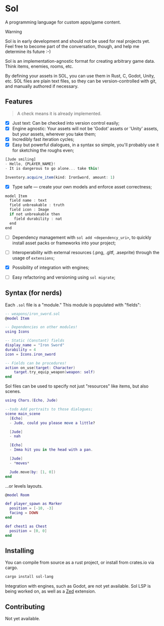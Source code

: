 # Sol

A programming language for custom apps/game content.

> [!WARNING]
>
> Sol is in early development and should not be used for real projects yet.
> Feel free to become part of the conversation, though, and help me determine
> its future :-)

Sol is an implementation-agnostic format for creating arbitrary game data. Think items, enemies, rooms, etc.

By defining your assets in SOL, you can use them in Rust, C, Godot, Unity, etc. SOL files are plain text files, so they can be version-controlled with git, and manually authored if necessary.

## Features

> A check means it is already implemented.

- [x] Just text: Can be checked into version control easily;
- [x] Engine agnostic: Your assets will not be 'Godot' assets or 'Unity' assets, but *your* assets, wherever you take them;
- [x] Incredibly fast iteration cycles;
- [x] Easy but powerful dialogues, in a syntax so simple, you'll probably use it for sketching the roughs even;

```js
[Jude smiling]
- Hello, {PLAYER_NAME}!
- It is dangerous to go alone... take this!

Inventory.acquire_item(kind: IronSword, amount: 1)
```
- [x] Type safe — create your own models and enforce asset correctness;

```js
model Item
  field name : text
  field unbreakable : truth
  field icon : Image
  if not unbreakable then
    field durability : nat
  end
end
```

- [ ] Dependency management with `sol add <dependency_uri>`, to quickly install asset packs or frameworks into your project;
- [ ] Interoperability with external resources (.png, .gltf, .aseprite) through the usage of `extensions`;
- [x] Possibility of integration with engines;
- [ ] Easy refactoring and versioning using `sol migrate`;


## Syntax (for nerds)

Each `.sol` file is a "module." This module is populated with "fields":
```lua
-- weapons/iron_sword.sol
@model Item

-- Dependencies on other modules!
using Icons

-- Static (Constant) fields
display_name = "Iron Sword"
durability = 4
icon = Icons.iron_sword

-- Fields can be procedures!
action on_use(target: Character)
    target.try_equip_weapon(weapon: self)
end
```

Sol files can be used to specify not just "resources" like items, but also scenes.

```lua
using Chars.(Echo, Jude)

--todo Add portraits to those dialogues;
scene main_scene
  [Echo]
  - Jude, could you please move a little?

  [Jude]
  - nah

  [Echo]
  - Imma hit you in the head with a pan.

  [Jude]
  - *moves*

  Jude.move(by: [1, 0])
end
```

...or levels layouts.

```lua
@model Room

def player_spawn as Marker
  position = [-10, -3]
  facing = DOWN
end

def chest1 as Chest
  position = [0, 0]
end
```

## Installing

You can compile from source as a rust project, or install from crates.io via cargo.

```bash
cargo install sol-lang
```

Integration with engines, such as Godot, are not yet available. Sol LSP is being worked on, as well as a [Zed](https://zed.dev) extension.

## Contributing

Not yet available.